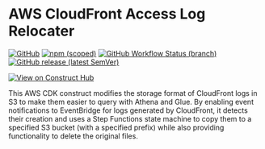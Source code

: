 # AWS CloudFront Access Log Relocater

[![GitHub](https://img.shields.io/github/license/gammarers/aws-cloudfront-access-log-relocater?style=flat-square)](https://github.com/gammarers/aws-cloudfront-access-log-relocater/blob/main/LICENSE)
[![npm (scoped)](https://img.shields.io/npm/v/@gammarers/aws-cloudfront-access-log-relocater?style=flat-square)](https://www.npmjs.com/package/@gammarers/aws-cloudfront-access-log-relocater)
[![GitHub Workflow Status (branch)](https://img.shields.io/github/actions/workflow/status/gammarers/aws-cloudfront-access-log-relocater/release.yml?branch=main&label=release&style=flat-square)](https://github.com/gammarers/aws-cloudfront-access-log-relocater/actions/workflows/release.yml)
[![GitHub release (latest SemVer)](https://img.shields.io/github/v/release/gammarers/aws-cloudfront-access-log-relocater?sort=semver&style=flat-square)](https://github.com/gammarers/aws-cloudfront-access-log-relocater/releases)

[![View on Construct Hub](https://constructs.dev/badge?package=@gammarers/aws-cloudfront-access-log-relocater)](https://constructs.dev/packages/@gammarers/aws-cloudfront-access-log-relocater)

This AWS CDK construct modifies the storage format of CloudFront logs in S3 to make them easier to query with Athena and Glue. By enabling event notifications to EventBridge for logs generated by CloudFront, it detects their creation and uses a Step Functions state machine to copy them to a specified S3 bucket (with a specified prefix) while also providing functionality to delete the original files.
